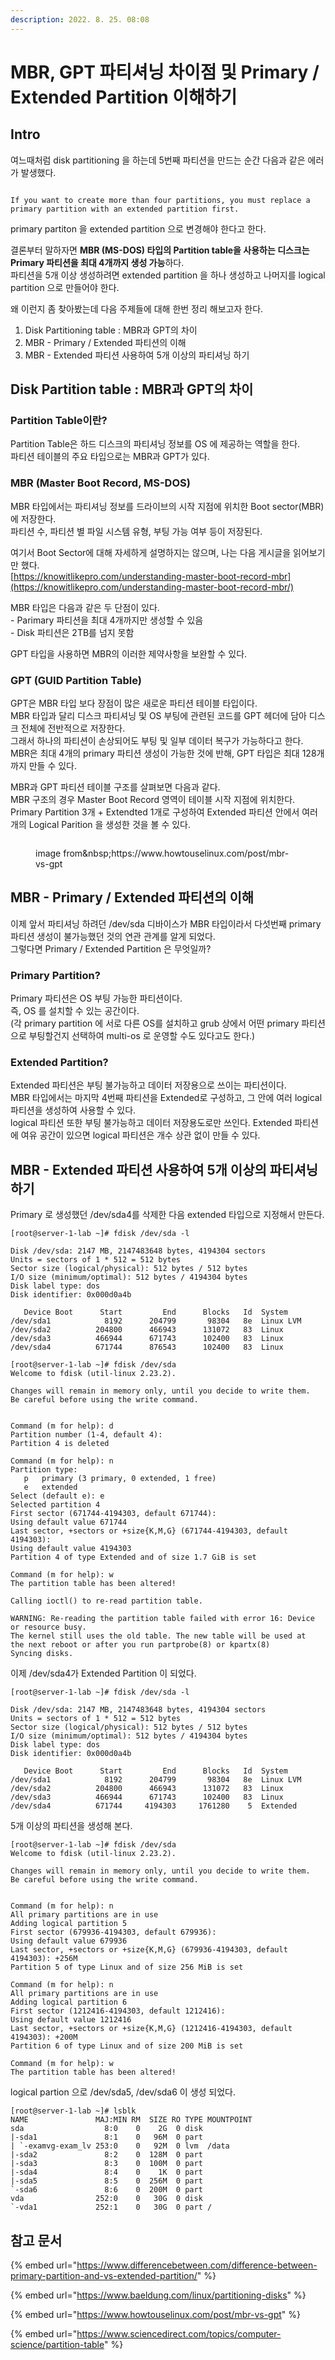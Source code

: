 ```yaml
---
description: 2022. 8. 25. 08:08
---
```


# MBR, GPT 파티셔닝 차이점 및 Primary / Extended Partition 이해하기

## Intro

여느때처럼 disk partitioning 을 하는데 5번째 파티션을 만드는 순간 다음과 같은 에러가 발생했다.

<figure><img src="https://blog.kakaocdn.net/dn/dG4o5s/btrKHZoMXfg/KhPBmeMoKse1zDjpPCpqp0/img.png" alt=""><figcaption></figcaption></figure>

```
If you want to create more than four partitions, you must replace a
primary partition with an extended partition first.
```

primary partiton 을 extended partition 으로 변경해야 한다고 한다.

결론부터 말하자면 **MBR (MS-DOS) 타입의 Partition table을 사용하는 디스크는 Primary 파티션을 최대 4개까지 생성 가능**하다.\
파티션을 5개 이상 생성하려면 extended partition 을 하나 생성하고 나머지를 logical partition 으로 만들어야 한다.

왜 이런지 좀 찾아봤는데 다음 주제들에 대해 한번 정리 해보고자 한다.

1. Disk Partitioning table : MBR과 GPT의 차이
2. MBR - Primary / Extended 파티션의 이해
3. MBR - Extended 파티션 사용하여 5개 이상의 파티셔닝 하기



## Disk Partition table : MBR과 GPT의 차이

### Partition Table이란?

Partition Table은 하드 디스크의 파티셔닝 정보를 OS 에 제공하는 역할을 한다.\
파티션 테이블의 주요 타입으로는 MBR과 GPT가 있다.

### **MBR (Master Boot Record, MS-DOS)**

MBR 타입에서는 파티셔닝 정보를 드라이브의 시작 지점에 위치한 Boot sector(MBR)에 저장한다.\
파티션 수, 파티션 별 파일 시스템 유형, 부팅 가능 여부 등이 저장된다.

여기서 Boot Sector에 대해 자세하게 설명하지는 않으며, 나는 다음 게시글을 읽어보기만 했다.\
[https://knowitlikepro.com/understanding-master-boot-record-mbr](https://knowitlikepro.com/understanding-master-boot-record-mbr/)

MBR 타입은 다음과 같은 두 단점이 있다.\
\- Parimary 파티션을 최대 4개까지만 생성할 수 있음\
\- Disk 파티션은 2TB를 넘지 못함

GPT 타입을 사용하면 MBR의 이러한 제약사항을 보완할 수 있다.

### **GPT (GUID Partition Table)**

GPT은 MBR 타입 보다 장점이 많은 새로운 파티션 테이블 타입이다.\
MBR 타입과 달리 디스크 파티셔닝 및 OS 부팅에 관련된 코드를 GPT 헤더에 담아 디스크 전체에 전반적으로 저장한다.\
그래서 하나의 파티션이 손상되어도 부팅 및 일부 데이터 복구가 가능하다고 한다.\
MBR은 최대 4개의 primary 파티션 생성이 가능한 것에 반해, GPT 타입은 최대 128개까지 만들 수 있다.

MBR과 GPT 파티션 테이블 구조를 살펴보면 다음과 같다.\
MBR 구조의 경우 Master Boot Record 영역이 테이블 시작 지점에 위치한다.\
Primary Partition 3개 + Extendted 1개로 구성하여 Extended 파티션 안에서 여러개의 Logical Parition 을 생성한 것을 볼 수 있다.

<figure><img src="https://blog.kakaocdn.net/dn/bMtfTL/btrKMnPUe4Z/tKsJYtIhXfgqnQRdYrfFuk/img.png" alt=""><figcaption><p>image from&#x26;nbsp;https://www.howtouselinux.com/post/mbr-vs-gpt</p></figcaption></figure>



## MBR - Primary / Extended 파티션의 이해

이제 앞서 파티셔닝 하려던 /dev/sda 디바이스가 MBR 타입이라서 다섯번째 primary 파티션 생성이 불가능했던 것의 연관 관계를 알게 되었다.\
그렇다면 Primary / Extended Partition 은 무엇일까?

### Primary Partition?

Primary 파티션은 OS 부팅 가능한 파티션이다.\
즉, OS 를 설치할 수 있는 공간이다.\
(각 primary partition 에 서로 다른 OS를 설치하고 grub 상에서 어떤 primary 파티션으로 부팅할건지 선택하여 multi-os 로 운영할 수도 있다고도 한다.)

### Extended Partition?

Extended 파티션은 부팅 불가능하고 데이터 저장용으로 쓰이는 파티션이다.\
MBR 타입에서는 마지막 4번째 파티션을 Extended로 구성하고, 그 안에 여러 logical 파티션을 생성하여 사용할 수 있다.\
logical 파티션 또한 부팅 불가능하고 데이터 저장용도로만 쓰인다. Extended 파티션에 여유 공간이 있으면 logical 파티션은 개수 상관 없이 만들 수 있다.



## MBR - Extended 파티션 사용하여 5개 이상의 파티셔닝 하기

Primary 로 생성했던 /dev/sda4를 삭제한 다음 extended 타입으로 지정해서 만든다.

```shell-session
[root@server-1-lab ~]# fdisk /dev/sda -l

Disk /dev/sda: 2147 MB, 2147483648 bytes, 4194304 sectors
Units = sectors of 1 * 512 = 512 bytes
Sector size (logical/physical): 512 bytes / 512 bytes
I/O size (minimum/optimal): 512 bytes / 4194304 bytes
Disk label type: dos
Disk identifier: 0x000d0a4b

   Device Boot      Start         End      Blocks   Id  System
/dev/sda1            8192      204799       98304   8e  Linux LVM
/dev/sda2          204800      466943      131072   83  Linux
/dev/sda3          466944      671743      102400   83  Linux
/dev/sda4          671744      876543      102400   83  Linux

[root@server-1-lab ~]# fdisk /dev/sda
Welcome to fdisk (util-linux 2.23.2).

Changes will remain in memory only, until you decide to write them.
Be careful before using the write command.


Command (m for help): d
Partition number (1-4, default 4):
Partition 4 is deleted

Command (m for help): n
Partition type:
   p   primary (3 primary, 0 extended, 1 free)
   e   extended
Select (default e): e
Selected partition 4
First sector (671744-4194303, default 671744):
Using default value 671744
Last sector, +sectors or +size{K,M,G} (671744-4194303, default 4194303):
Using default value 4194303
Partition 4 of type Extended and of size 1.7 GiB is set

Command (m for help): w
The partition table has been altered!

Calling ioctl() to re-read partition table.

WARNING: Re-reading the partition table failed with error 16: Device or resource busy.
The kernel still uses the old table. The new table will be used at
the next reboot or after you run partprobe(8) or kpartx(8)
Syncing disks.
```

이제 /dev/sda4가 Extended Partition 이 되었다.

```shell-session
[root@server-1-lab ~]# fdisk /dev/sda -l

Disk /dev/sda: 2147 MB, 2147483648 bytes, 4194304 sectors
Units = sectors of 1 * 512 = 512 bytes
Sector size (logical/physical): 512 bytes / 512 bytes
I/O size (minimum/optimal): 512 bytes / 4194304 bytes
Disk label type: dos
Disk identifier: 0x000d0a4b

   Device Boot      Start         End      Blocks   Id  System
/dev/sda1            8192      204799       98304   8e  Linux LVM
/dev/sda2          204800      466943      131072   83  Linux
/dev/sda3          466944      671743      102400   83  Linux
/dev/sda4          671744     4194303     1761280    5  Extended
```

5개 이상의 파티션을 생성해 본다.

```shell-session
[root@server-1-lab ~]# fdisk /dev/sda
Welcome to fdisk (util-linux 2.23.2).

Changes will remain in memory only, until you decide to write them.
Be careful before using the write command.


Command (m for help): n
All primary partitions are in use
Adding logical partition 5
First sector (679936-4194303, default 679936):
Using default value 679936
Last sector, +sectors or +size{K,M,G} (679936-4194303, default 4194303): +256M
Partition 5 of type Linux and of size 256 MiB is set

Command (m for help): n
All primary partitions are in use
Adding logical partition 6
First sector (1212416-4194303, default 1212416):
Using default value 1212416
Last sector, +sectors or +size{K,M,G} (1212416-4194303, default 4194303): +200M
Partition 6 of type Linux and of size 200 MiB is set

Command (m for help): w
The partition table has been altered!
```

logical partion 으로 /dev/sda5, /dev/sda6 이 생성 되었다.

```shell-session
[root@server-1-lab ~]# lsblk
NAME               MAJ:MIN RM  SIZE RO TYPE MOUNTPOINT
sda                  8:0    0    2G  0 disk
|-sda1               8:1    0   96M  0 part
| `-examvg-exam_lv 253:0    0   92M  0 lvm  /data
|-sda2               8:2    0  128M  0 part
|-sda3               8:3    0  100M  0 part
|-sda4               8:4    0    1K  0 part
|-sda5               8:5    0  256M  0 part
`-sda6               8:6    0  200M  0 part
vda                252:0    0   30G  0 disk
`-vda1             252:1    0   30G  0 part /
```



## 참고 문서

{% embed url="https://www.differencebetween.com/difference-between-primary-partition-and-vs-extended-partition/" %}

{% embed url="https://www.baeldung.com/linux/partitioning-disks" %}

{% embed url="https://www.howtouselinux.com/post/mbr-vs-gpt" %}

{% embed url="https://www.sciencedirect.com/topics/computer-science/partition-table" %}
